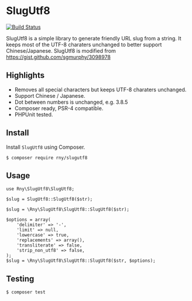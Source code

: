 # SlugUtf8

[![Build Status](https://travis-ci.org/rny/SlugUtf8.svg?branch=master)](https://travis-ci.org/rny/SlugUtf8)

SlugUtf8 is a simple library to generate friendly URL slug from a string. It keeps most of the UTF-8 charaters unchanged to better support Chinese/Japanese. 
SlugUtf8 is modified from https://gist.github.com/sgmurphy/3098978 

## Highlights

* Removes all special characters but keeps UTF-8 charaters unchanged.
* Support Chinese / Japanese.
* Dot between numbers is unchanged, e.g. 3.8.5
* Composer ready, PSR-4 compatible.
* PHPUnit tested.

## Install

Install `SlugUtf8` using Composer.

```
$ composer require rny/slugutf8
```

## Usage

```
use Rny\SlugUtf8\SlugUtf8;

$slug = SlugUtf8::SlugUtf8($str);
```

```
$slug = \Rny\SlugUtf8\SlugUtf8::SlugUtf8($str);
```

```
$options = array(
    'delimiter' => '-',
    'limit' => null,
    'lowercase' => true,
    'replacements' => array(),
    'transliterate' => false,
    'strip_non_utf8' => false,
);
$slug = \Rny\SlugUtf8\SlugUtf8::SlugUtf8($str, $options);
```

## Testing

```
$ composer test
```
